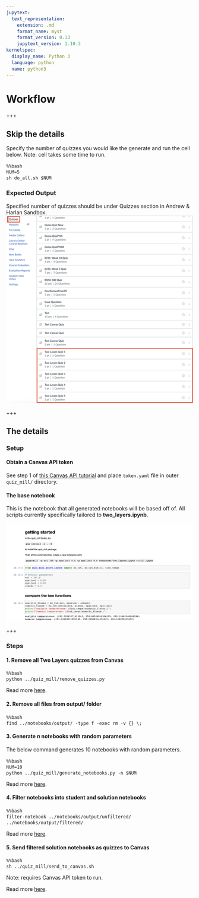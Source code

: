 ```yaml
---
jupytext:
  text_representation:
    extension: .md
    format_name: myst
    format_version: 0.13
    jupytext_version: 1.10.3
kernelspec:
  display_name: Python 3
  language: python
  name: python3
---
```


# Workflow

+++

## Skip the details
Specify the number of quizzes you would like the generate and run the cell below. Note: cell takes some time to run.

```{code-cell} ipython3
%%bash
NUM=5
sh do_all.sh $NUM
```

### Expected Output
Specified number of quizzes should be under Quizzes section in Andrew & Harlan Sandbox.
![quizzes on Canvas](canvas_quizzes.png)

+++

## The details

### Setup

#### Obtain a Canvas API token
See step 1 of [this Canvas API tutorial](canvas_api.ipynb) and place ```token.yaml``` file in outer ```quiz_mill/``` directory.

#### The base notebook
This is the notebook that all generated notebooks will be based off of. All scripts currently specifically tailored to **two_layers.ipynb**.

![two layers screenshot](two_layers_screenshot.png)

+++

### Steps
#### 1. Remove all Two Layers quizzes from Canvas

```{code-cell} ipython3
%%bash
python ../quiz_mill/remove_quizzes.py
```

Read more [here](remove_quizzes.ipynb).   

#### 2. Remove all files from output/ folder

```{code-cell} ipython3
%%bash
find ../notebooks/output/ -type f -exec rm -v {} \;
```

#### 3. Generate *n* notebooks with random parameters
The below command generates 10 notebooks with random parameters.  

```{code-cell} ipython3
%%bash
NUM=10
python ../quiz_mill/generate_notebooks.py -n $NUM
```

Read more [here](generate_notebooks.ipynb).

#### 4. Filter notebooks into student and solution notebooks

```{code-cell} ipython3
%%bash
filter-notebook ../notebooks/output/unfiltered/ ../notebooks/output/filtered/
```

Read more [here](filter_notebook.md).
#### 5. Send filtered solution notebooks as quizzes to Canvas

```{code-cell} ipython3
%%bash
sh ../quiz_mill/send_to_canvas.sh
```

Note: requires Canvas API token to run.

Read more [here](send_to_canvas.md).
